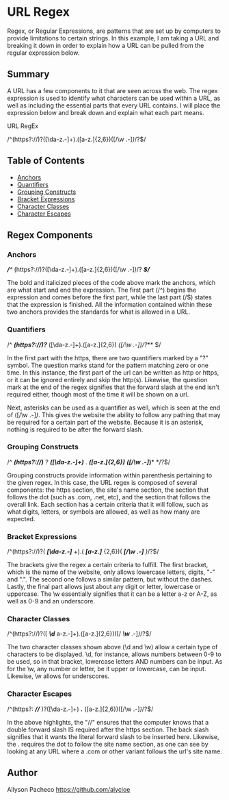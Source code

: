 # URL Regex

Regex, or Regular Expressions, are patterns that are set up by computers to provide limitations to certain strings. In this example, I am taking a URL and breaking it down in order to explain how a URL can be pulled from the regular expression below.

## Summary

A URL has a few components to it that are seen across the web. The regex expression is used to identify what characters can be used within a URL, as well as including the essential parts that every URL contains. I will place the expression below and break down and explain what each part means.

URL RegEx

/^(https?:\/\/)?([\da-z\.-]+)\.([a-z\.]{2,6})([\/\w \.-]*)*\/?$/

## Table of Contents

- [Anchors](#anchors)
- [Quantifiers](#quantifiers)
- [Grouping Constructs](#grouping-constructs)
- [Bracket Expressions](#bracket-expressions)
- [Character Classes](#character-classes)
- [Character Escapes](#character-escapes)

## Regex Components

### Anchors

***/^*** (https?:\/\/)?([\da-z\.-]+)\.([a-z\.]{2,6})([\/\w \.-]*)*\/? ***$/***

The bold and italicized pieces of the code above mark the anchors, which are what start and end the expression. The first part (/^) begins the expression and comes before the first part, while the last part (/$) states that the expression is finished. All the information contained within these two anchors provides the standards for what is allowed in a URL.

### Quantifiers

/^ ***(https?:\/\/)?*** ([\da-z\.-]+)\.([a-z\.]{2,6}) ***([\/\w \.-]*)*\/?*** $/

In the first part with the https, there are two quantifiers marked by a "?" symbol. The question marks stand for the pattern matching zero or one time. In this instance, the first part of the url can be written as http or https, or it can be ignored entirely and skip the http(s). Likewise, the question mark at the end of the regex signifies that the forward slash at the end isn't required either, though most of the time it will be shown on a url.

Next, asterisks can be used as a quantifier as well, which is seen at the end of ([\/\w \.-]*)*. This gives the website the ability to follow any pathing that may be required for a certain part of the website. Because it is an asterisk, nothing is required to be after the forward slash.

### Grouping Constructs

/^ ***(https?:\/\/)*** ? ***([\da-z\.-]+)*** \. ***([a-z\.]{2,6})*** ***([\/\w \.-]*)*** *\/?$/

Grouping constructs provide information within parenthesis pertaining to the given regex. In this case, the URL regex is composed of several components: the https section, the site's name section, the section that follows the dot (such as .com, .net, etc), and the section that follows the overall link. Each section has a certain criteria that it will follow, such as what digits, letters, or symbols are allowed, as well as how many are expected.

### Bracket Expressions

/^(https?:\/\/)?( ***[\da-z\.-]*** +)\.( ***[a-z\.]*** {2,6})( ***[\/\w \.-]*** *)*\/?$/

The brackets give the regex a certain criteria to fulfill. The first bracket, which is the name of the website, only allows lowercase letters, digits, "-" and ".". The second one follows a similar pattern, but without the dashes. Lastly, the final part allows just about any digit or letter, lowercase or uppercase. The \w essentially signifies that it can be a letter a-z or A-Z, as well as 0-9 and an underscore.


### Character Classes

/^(https?:\/\/)?([ ***\d*** a-z\.-]+)\.([a-z\.]{2,6})([\/ ***\w*** \.-]*)*\/?$/

The two character classes shown above (\d and \w) allow a certain type of characters to be displayed. \d, for instance, allows numbers between 0-9 to be used, so in that bracket, lowercase letters AND numbers can be input. As for the \w, any number or letter, be it upper or lowercase, can be input. Likewise, \w allows for underscores.

### Character Escapes

/^(https?: ***\/\/*** )?([\da-z\.-]+) ***\.*** ([a-z\.]{2,6})([\/\w \.-]*)*\/?$/

In the above highlights, the "\/\/" ensures that the computer knows that a double forward slash IS required after the https section. The back slash signifies that it wants the literal forward slash to be inserted here. Likewise, the \. requires the dot to follow the site name section, as one can see by looking at any URL where a .com or other variant follows the url's site name.

## Author

Allyson Pacheco
https://github.com/alycioe
